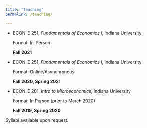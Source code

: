 ```yaml
---
title: "Teaching"
permalink: /teaching/

---
```


- ECON-E 251, *Fundamentals of Economics I*, Indiana University

  Format: In-Person
  
  **Fall 2021**

- ECON-E 251, *Fundamentals of Economics I*, Indiana University

  Format: Online/Asynchronous
  
  **Fall 2020, Spring 2021**
  
- ECON-E 201, *Intro to Microeconomics*, Indiana University

  Format: In Person (prior to March 2020)
  
  **Fall 2019, Spring 2020**

Syllabi available upon request.
